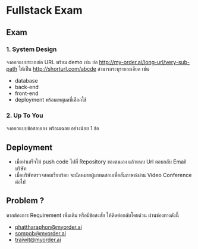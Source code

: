 # Fullstack Exam

## Exam
### 1. System Design
จงออกแบบระบบย่อ URL พร้อม demo
เช่น ย่อ http://my-order.ai/long-url/very-sub-path ให้เป็น http://shorturl.com/abcde
สามารถระบุรายละเอียด เช่น 
- database
- back-end
- front-end
- deployment
พร้อมเหตุผลที่เลือกใช้

### 2. Up To You
จงออกแบบข้อสอบเอง พร้อมเฉลย อย่างน้อย 1 ข้อ

## Deployment
- เมื่อทำเสร็จให้ push code ไปที่ Repository ของตนเอง แล้วแนบ Url ตอบกลับ Email บริษัท
- เมื่อบริษัทตรวจสอบเรียบร้อย จะนัดหมายผู้มาทดสอบเพื่อสัมภาษณ์ผ่าน Video Conference ต่อไป

## Problem ?
หากต้องการ Requirement เพิ่มเติม หรือมีข้อสงสัย ให้ติดต่อกลับโดยด่วน ผ่านช่องทางดังนี้
- phattharaphon@myorder.ai
- sompob@myorder.ai
- traiwit@myorder.ai